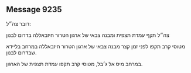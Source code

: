 ## Message 9235

דובר צה״ל:

צה״ל תקף עמדת תצפית ומבנה צבאי של ארגון הטרור חיזבאללה בדרום לבנון

מטוסי קרב תקפו לפני זמן קצר מבנה צבאי של ארגון הטרור חיזבאללה במרחב בליידא שבדרום לבנון.

במרחב מיס אל ג׳בל, מטוסי קרב תקפו עמדת תצפית של הארגון.

